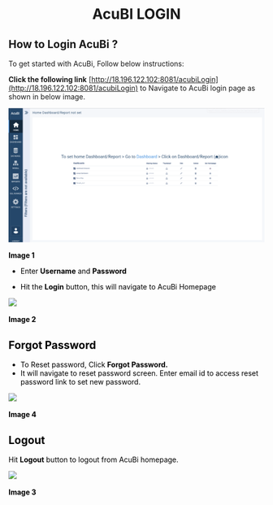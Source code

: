 
 
<center><h1>AcuBI LOGIN</h1></center>

## How to Login AcuBi ?





To get started with AcuBi, Follow below instructions:

<b>Click the following link</b>  [http://18.196.122.102:8081/acubiLogin](http://18.196.122.102:8081/acubiLogin)  to Navigate to AcuBi login page as shown in below image.

![enter image description here](https://raw.githubusercontent.com/sv18042016/fp1/bb5d4c9f6814109a9645827e267e716c0d044c2a/images/New_version5/Homepage_v5.png)

<b><font color = "Black"> Image 1</b>

-  Enter  <b>Username</b> and <b>Password</b>

- Hit the  <b>Login</b> button, this will navigate to AcuBi  Homepage

![
](https://raw.githubusercontent.com/sv18042016/fp1/master/images/New_version5/Homepage_v5.png)

<b><font color = "Black"> Image 2</b>

## Forgot Password

  - To Reset password, Click <b>Forgot Password.</b>
  - It will navigate to reset password screen. Enter email id to access reset password link to set new password.
  
 ![
](https://raw.githubusercontent.com/sv18042016/fp1/d64bc97c7d2aa0cb8e2c35fa8f9905bd274388f1/images/New_version5/ud_homepage_forgot%20password.png)
 
 <b><font color = "Black"> Image 4</b>

## Logout

Hit <b>Logout</b> button to logout from AcuBi homepage.

![
](https://raw.githubusercontent.com/sv18042016/fp1/master/images/New_version5/UD_Logout.png)

<b><font color = "Black"> Image 3</b>

<!--stackedit_data:
eyJoaXN0b3J5IjpbNjI0ODQ2NTY0LC0xODE3NDY4MDA0LDEwMz
kzODU1OTUsMTcyOTU2Mzc4MSwxODQzNDU5MjA1LDIxMDgzMjAz
NTMsLTY4NjI4OTc1MSwtMTQ0NDY2MTkxOSwxMzM0NzAxNzc1LC
03NTQyMzQ3MCwxNzkzMzU1OTU5LC04MjAwMjc4MDldfQ==
-->